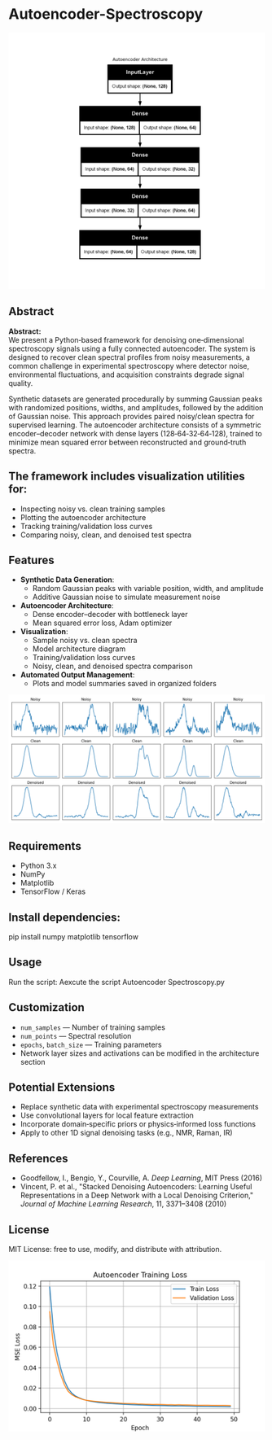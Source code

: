 # Autoencoder-Spectroscopy

![](autoencoder_spectroscopy/outputs/plots/autoencoder_model_display.png)

## **Abstract**

**Abstract:**  
We present a Python‑based framework for denoising one‑dimensional spectroscopy signals using a fully connected autoencoder. The system is designed to recover clean spectral profiles from noisy measurements, a common challenge in experimental spectroscopy where detector noise, environmental fluctuations, and acquisition constraints degrade signal quality.  

Synthetic datasets are generated procedurally by summing Gaussian peaks with randomized positions, widths, and amplitudes, followed by the addition of Gaussian noise. This approach provides paired noisy/clean spectra for supervised learning. The autoencoder architecture consists of a symmetric encoder–decoder network with dense layers (128‑64‑32‑64‑128), trained to minimize mean squared error between reconstructed and ground‑truth spectra.  

## The framework includes visualization utilities for:
- Inspecting noisy vs. clean training samples
- Plotting the autoencoder architecture
- Tracking training/validation loss curves
- Comparing noisy, clean, and denoised test spectra

## Features
- **Synthetic Data Generation**:
  - Random Gaussian peaks with variable position, width, and amplitude
  - Additive Gaussian noise to simulate measurement noise
- **Autoencoder Architecture**:
  - Dense encoder–decoder with bottleneck layer
  - Mean squared error loss, Adam optimizer
- **Visualization**:
  - Sample noisy vs. clean spectra
  - Model architecture diagram
  - Training/validation loss curves
  - Noisy, clean, and denoised spectra comparison
- **Automated Output Management**:
  - Plots and model summaries saved in organized folders

![](autoencoder_spectroscopy/outputs/plots/denoising_results.png)

## Requirements
- Python 3.x
- NumPy
- Matplotlib
- TensorFlow / Keras

## Install dependencies:

pip install numpy matplotlib tensorflow


## Usage
Run the script: Aexcute the script Autoencoder Spectroscopy.py


## Customization
- `num_samples` — Number of training samples
- `num_points` — Spectral resolution
- `epochs`, `batch_size` — Training parameters
- Network layer sizes and activations can be modified in the architecture section


## Potential Extensions
- Replace synthetic data with experimental spectroscopy measurements
- Use convolutional layers for local feature extraction
- Incorporate domain‑specific priors or physics‑informed loss functions
- Apply to other 1D signal denoising tasks (e.g., NMR, Raman, IR)


## References
- Goodfellow, I., Bengio, Y., Courville, A. *Deep Learning*, MIT Press (2016)
- Vincent, P. et al., "Stacked Denoising Autoencoders: Learning Useful Representations in a Deep Network with a Local Denoising Criterion," *Journal of Machine Learning Research*, 11, 3371–3408 (2010)


## License
MIT License: free to use, modify, and distribute with attribution.



![](autoencoder_spectroscopy/outputs/plots/training_loss.png)
